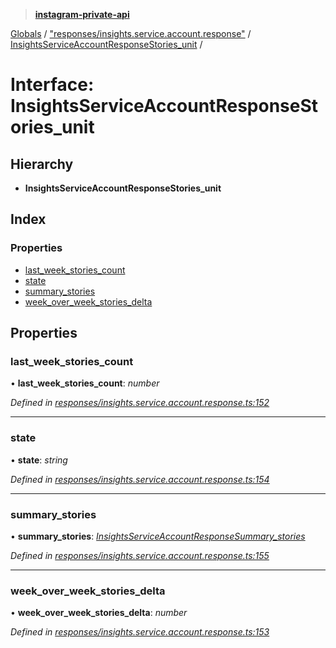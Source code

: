 > **[instagram-private-api](../README.md)**

[Globals](../README.md) / ["responses/insights.service.account.response"](../modules/_responses_insights_service_account_response_.md) / [InsightsServiceAccountResponseStories_unit](_responses_insights_service_account_response_.insightsserviceaccountresponsestories_unit.md) /

# Interface: InsightsServiceAccountResponseStories_unit

## Hierarchy

* **InsightsServiceAccountResponseStories_unit**

## Index

### Properties

* [last_week_stories_count](_responses_insights_service_account_response_.insightsserviceaccountresponsestories_unit.md#last_week_stories_count)
* [state](_responses_insights_service_account_response_.insightsserviceaccountresponsestories_unit.md#state)
* [summary_stories](_responses_insights_service_account_response_.insightsserviceaccountresponsestories_unit.md#summary_stories)
* [week_over_week_stories_delta](_responses_insights_service_account_response_.insightsserviceaccountresponsestories_unit.md#week_over_week_stories_delta)

## Properties

###  last_week_stories_count

• **last_week_stories_count**: *number*

*Defined in [responses/insights.service.account.response.ts:152](https://github.com/dilame/instagram-private-api/blob/3e16058/src/responses/insights.service.account.response.ts#L152)*

___

###  state

• **state**: *string*

*Defined in [responses/insights.service.account.response.ts:154](https://github.com/dilame/instagram-private-api/blob/3e16058/src/responses/insights.service.account.response.ts#L154)*

___

###  summary_stories

• **summary_stories**: *[InsightsServiceAccountResponseSummary_stories](_responses_insights_service_account_response_.insightsserviceaccountresponsesummary_stories.md)*

*Defined in [responses/insights.service.account.response.ts:155](https://github.com/dilame/instagram-private-api/blob/3e16058/src/responses/insights.service.account.response.ts#L155)*

___

###  week_over_week_stories_delta

• **week_over_week_stories_delta**: *number*

*Defined in [responses/insights.service.account.response.ts:153](https://github.com/dilame/instagram-private-api/blob/3e16058/src/responses/insights.service.account.response.ts#L153)*